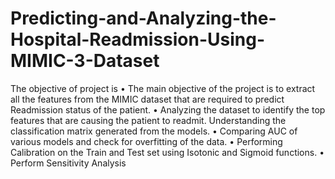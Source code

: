 # Predicting-and-Analyzing-the-Hospital-Readmission-Using-MIMIC-3-Dataset
The objective of project is
•	The main objective of the project is to extract all the features from the MIMIC dataset that are required to predict Readmission status of the patient.
•	Analyzing the dataset to identify the top features that are causing the patient to readmit. Understanding the classification matrix generated from the models.
•	Comparing AUC of various models and check for overfitting of the data.
•	Performing Calibration on the Train and Test set using Isotonic and Sigmoid functions.
•	Perform Sensitivity Analysis 
